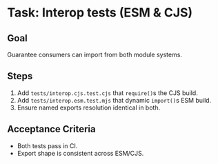 # Task: Interop tests (ESM & CJS)

## Goal
Guarantee consumers can import from both module systems.

## Steps
1. Add `tests/interop.cjs.test.cjs` that `require()`s the CJS build.
2. Add `tests/interop.esm.test.mjs` that dynamic `import()`s ESM build.
3. Ensure named exports resolution identical in both.

## Acceptance Criteria
- Both tests pass in CI.
- Export shape is consistent across ESM/CJS.

